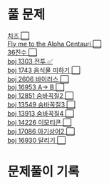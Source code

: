# 풀 문제
[치즈 ⬜](https://www.acmicpc.net/problem/2636) <br>
[Fly me to the Alpha Centauri ⬜](https://www.acmicpc.net/problem/1011) <br>
[36진수 ⬜](https://www.acmicpc.net/problem/1036)<br>
[boj 1303 전투 ✅](https://www.acmicpc.net/problem/1303)<br>
[boj 1743 음식물 피하기 ⬜](https://www.acmicpc.net/problem/1743)<br>
[boj 2606 바이러스 ⬜](https://www.acmicpc.net/problem/2606)<br>
[boj 16953 A-> B ⬜](https://www.acmicpc.net/problem/16953)<br>
[boj 12851 숨바꼭질2 ⬜](https://www.acmicpc.net/problem/12851)<br>
[boj 13549 숨바꼭질3 ⬜](https://www.acmicpc.net/problem/13549)<br>
[boj 13913 숨바꼭질4 ⬜](https://www.acmicpc.net/problem/13913)<br>
[boj 14226 이모티콘 ⬜](https://www.acmicpc.net/problem/14226)<br>
[boj 17086 아기상어2 ⬜](https://www.acmicpc.net/problem/17086)<br>
[boj 16930 달리기 ⬜](https://www.acmicpc.net/problem/16930)<br>
# 문제풀이 기록


